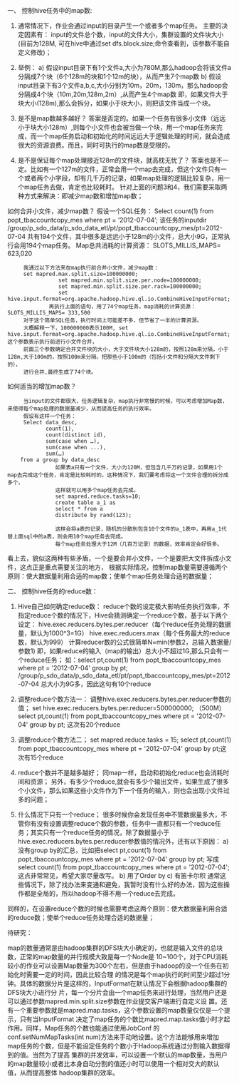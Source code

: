 一、    控制hive任务中的map数:


1.    通常情况下，作业会通过input的目录产生一个或者多个map任务。
      主要的决定因素有： input的文件总个数，input的文件大小，集群设置的文件块大小(目前为128M, 可在hive中通过set dfs.block.size;命令查看到，该参数不能自定义修改)；

2.    举例：
      a)    假设input目录下有1个文件a,大小为780M,那么hadoop会将该文件a分隔成7个块（6个128m的块和1个12m的块），从而产生7个map数
      b)    假设input目录下有3个文件a,b,c,大小分别为10m，20m，130m，那么hadoop会分隔成4个块（10m,20m,128m,2m）,从而产生4个map数
      即，如果文件大于块大小(128m),那么会拆分，如果小于块大小，则把该文件当成一个块。

3.    是不是map数越多越好？
      答案是否定的。如果一个任务有很多小文件（远远小于块大小128m）,则每个小文件也会被当做一个块，用一个map任务来完成，而一个map任务启动和初始化的时间远远大于逻辑处理的时间，就会造成很大的资源浪费。而且，同时可执行的map数是受限的。



4.    是不是保证每个map处理接近128m的文件块，就高枕无忧了？
      答案也是不一定。比如有一个127m的文件，正常会用一个map去完成，但这个文件只有一个或者两个小字段，却有几千万的记录，如果map处理的逻辑比较复杂，用一个map任务去做，肯定也比较耗时。
      针对上面的问题3和4，我们需要采取两种方式来解决：即减少map数和增加map数；

如何合并小文件，减少map数？
假设一个SQL任务：
Select count(1) from popt_tbaccountcopy_mes where pt = ‘2012-07-04’;
该任务的inputdir  /group/p_sdo_data/p_sdo_data_etl/pt/popt_tbaccountcopy_mes/pt=2012-07-04
共有194个文件，其中很多是远远小于128m的小文件，总大小9G，正常执行会用194个map任务。
Map总共消耗的计算资源： SLOTS_MILLIS_MAPS= 623,020

         我通过以下方法来在map执行前合并小文件，减少map数：
         set mapred.max.split.size=100000000;
                    set mapred.min.split.size.per.node=100000000;
                    set mapred.min.split.size.per.rack=100000000;
                    set hive.input.format=org.apache.hadoop.hive.ql.io.CombineHiveInputFormat;
                 再执行上面的语句，用了74个map任务，map消耗的计算资源：SLOTS_MILLIS_MAPS= 333,500
         对于这个简单SQL任务，执行时间上可能差不多，但节省了一半的计算资源。
         大概解释一下，100000000表示100M, set hive.input.format=org.apache.hadoop.hive.ql.io.CombineHiveInputFormat;这个参数表示执行前进行小文件合并，
         前面三个参数确定合并文件块的大小，大于文件块大小128m的，按照128m来分隔，小于128m,大于100m的，按照100m来分隔，把那些小于100m的（包括小文件和分隔大文件剩下的），
         进行合并,最终生成了74个块。

如何适当的增加map数？

         当input的文件都很大，任务逻辑复杂，map执行非常慢的时候，可以考虑增加Map数，来使得每个map处理的数据量减少，从而提高任务的执行效率。
         假设有这样一个任务：
         Select data_desc,
                count(1),
                count(distinct id),
                sum(case when …),
                sum(case when ...),
                sum(…)
        from a group by data_desc
                   如果表a只有一个文件，大小为120M，但包含几千万的记录，如果用1个map去完成这个任务，肯定是比较耗时的，这种情况下，我们要考虑将这一个文件合理的拆分成多个，
                   这样就可以用多个map任务去完成。
                   set mapred.reduce.tasks=10;
                   create table a_1 as 
                   select * from a 
                   distribute by rand(123); 
                   
                   这样会将a表的记录，随机的分散到包含10个文件的a_1表中，再用a_1代替上面sql中的a表，则会用10个map任务去完成。
                   每个map任务处理大于12M（几百万记录）的数据，效率肯定会好很多。

看上去，貌似这两种有些矛盾，一个是要合并小文件，一个是要把大文件拆成小文件，这点正是重点需要关注的地方，
根据实际情况，控制map数量需要遵循两个原则：使大数据量利用合适的map数；使单个map任务处理合适的数据量；



二、    控制hive任务的reduce数：

1.    Hive自己如何确定reduce数：
      reduce个数的设定极大影响任务执行效率，不指定reduce个数的情况下，Hive会猜测确定一个reduce个数，基于以下两个设定：
      hive.exec.reducers.bytes.per.reducer（每个reduce任务处理的数据量，默认为1000^3=1G）
      hive.exec.reducers.max（每个任务最大的reduce数，默认为999）
      计算reducer数的公式很简单N=min(参数2，总输入数据量/参数1)
      即，如果reduce的输入（map的输出）总大小不超过1G,那么只会有一个reduce任务；
      如：select pt,count(1) from popt_tbaccountcopy_mes where pt = '2012-07-04' group by pt;
      /group/p_sdo_data/p_sdo_data_etl/pt/popt_tbaccountcopy_mes/pt=2012-07-04 总大小为9G多，因此这句有10个reduce

2.    调整reduce个数方法一：
      调整hive.exec.reducers.bytes.per.reducer参数的值；
      set hive.exec.reducers.bytes.per.reducer=500000000; （500M）
      select pt,count(1) from popt_tbaccountcopy_mes where pt = '2012-07-04' group by pt; 这次有20个reduce

3.    调整reduce个数方法二；
      set mapred.reduce.tasks = 15;
      select pt,count(1) from popt_tbaccountcopy_mes where pt = '2012-07-04' group by pt;这次有15个reduce

4.    reduce个数并不是越多越好；
      同map一样，启动和初始化reduce也会消耗时间和资源；
      另外，有多少个reduce,就会有多少个输出文件，如果生成了很多个小文件，那么如果这些小文件作为下一个任务的输入，则也会出现小文件过多的问题；

5.    什么情况下只有一个reduce；
      很多时候你会发现任务中不管数据量多大，不管你有没有设置调整reduce个数的参数，任务中一直都只有一个reduce任务；其实只有一个reduce任务的情况，除了数据量小于hive.exec.reducers.bytes.per.reducer参数值的情况外，还有以下原因：
      a)    没有group by的汇总，比如把select pt,count(1) from popt_tbaccountcopy_mes where pt = '2012-07-04' group by pt; 写成 select count(1) from popt_tbaccountcopy_mes where pt = '2012-07-04';
      这点非常常见，希望大家尽量改写。
      b)    用了Order by
      c)    有笛卡尔积
      通常这些情况下，除了找办法来变通和避免，我暂时没有什么好的办法，因为这些操作都是全局的，所以hadoop不得不用一个reduce去完成。


同样的，在设置reduce个数的时候也需要考虑这两个原则：使大数据量利用合适的reduce数；使单个reduce任务处理合适的数据量；





待研究：



map的数量通常是由hadoop集群的DFS块大小确定的，也就是输入文件的总块数，正常的map数量的并行规模大致是每一个Node是 10~100个，对于CPU消耗较小的作业可以设置Map数量为300个左右，但是由于hadoop的没一个任务在初始化时需要一定的时间，因此比较合理 的情况是每个map执行的时间至少超过1分钟。具体的数据分片是这样的，InputFormat在默认情况下会根据hadoop集群的DFS块大小进行分 片，每一个分片会由一个map任务来进行处理，当然用户还是可以通过参数mapred.min.split.size参数在作业提交客户端进行自定义设 置。还有一个重要参数就是mapred.map.tasks，这个参数设置的map数量仅仅是一个提示，只有当InputFormat 决定了map任务的个数比mapred.map.tasks值小时才起作用。同样，Map任务的个数也能通过使用JobConf 的conf.setNumMapTasks(int num)方法来手动地设置。这个方法能够用来增加map任务的个数，但是不能设定任务的个数小于Hadoop系统通过分割输入数据得到的值。当然为了提高 集群的并发效率，可以设置一个默认的map数量，当用户的map数量较小或者比本身自动分割的值还小时可以使用一个相对交大的默认值，从而提高整体 hadoop集群的效率。